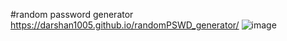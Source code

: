 #random password generator
https://darshan1005.github.io/randomPSWD_generator/
![image](https://github.com/darshan1005/randomPSWD_generator/assets/114302987/5675d68a-965c-4323-b2e5-fd08b7ecde74)
